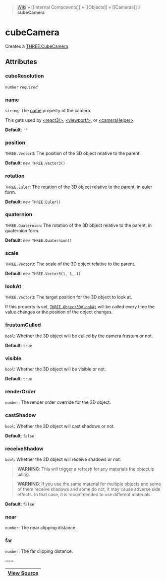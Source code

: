 > [Wiki](Home) » [[Internal Components]] » [[Objects]] » [[Cameras]] » **cubeCamera**

# cubeCamera

Creates a [THREE.CubeCamera](http://threejs.org/docs/#Reference/Cameras/CubeCamera)

## Attributes

### cubeResolution
``` number ``` *``` required ```*

### name
``` string ```: The [name](http://threejs.org/docs/#Reference/Core/Object3D.name) property of the camera.

This gets used by [&lt;react3/&gt;](react3), [&lt;viewport/&gt;](viewport), or [&lt;cameraHelper&gt;](cameraHelper).

**Default**: `''`

### position
``` THREE.Vector3 ```: The position of the 3D object relative to the parent.

**Default**: `new THREE.Vector3()`

### rotation
``` THREE.Euler ```: The rotation of the 3D object relative to the parent, in euler form.

**Default**: `new THREE.Euler()`

### quaternion
``` THREE.Quaternion ```: The rotation of the 3D object relative to the parent, in quaternion form.

**Default**: `new THREE.Quaternion()`

### scale
``` THREE.Vector3 ```: The scale of the 3D object relative to the parent.

**Default**: `new THREE.Vector3(1, 1, 1)`

### lookAt
``` THREE.Vector3 ```: The target position for the 3D object to look at.

If this property is set, [`THREE.Object3D#lookAt`](http://threejs.org/docs/#Reference/Core/Object3D.lookAt) will be called every time the value changes or the position of the object changes.

### frustumCulled
``` bool ```: Whether the 3D object will be culled by the camera frustum or not.

**Default**: `true`

### visible
``` bool ```: Whether the 3D object will be visible or not.

**Default**: `true`

### renderOrder
``` number ```: The render order override for the 3D object.

### castShadow
``` bool ```: Whether the 3D object will cast shadows or not.

**Default**: `false`

### receiveShadow
``` bool ```: Whether the 3D object will receive shadows or not.
> **WARNING**: This will trigger a refresh for any materials the object is using.

> **WARNING**: If you use the same material for multiple objects and some of them receive shadows and some do not, it may cause adverse side effects. In that case, it is recommended to use different materials.

**Default**: `false`

### near
``` number ```: The near clipping distance.

### far
``` number ```: The far clipping distance.

===

|**[View Source](../blob/master/src/lib/descriptors/Object/Camera/CubeCameraDescriptor.js)**|
 ---|
